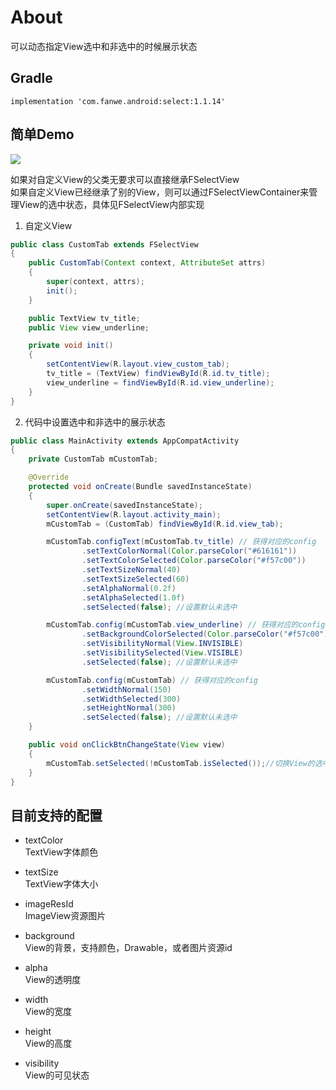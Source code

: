 # About
可以动态指定View选中和非选中的时候展示状态

## Gradle
`implementation 'com.fanwe.android:select:1.1.14'`

## 简单Demo
![](http://thumbsnap.com/i/mYc3jx69.gif?0915)<br>

如果对自定义View的父类无要求可以直接继承FSelectView<br>
如果自定义View已经继承了别的View，则可以通过FSelectViewContainer来管理View的选中状态，具体见FSelectView内部实现<br>

1. 自定义View
```java
public class CustomTab extends FSelectView
{
    public CustomTab(Context context, AttributeSet attrs)
    {
        super(context, attrs);
        init();
    }

    public TextView tv_title;
    public View view_underline;

    private void init()
    {
        setContentView(R.layout.view_custom_tab);
        tv_title = (TextView) findViewById(R.id.tv_title);
        view_underline = findViewById(R.id.view_underline);
    }
}
```
2. 代码中设置选中和非选中的展示状态
```java
public class MainActivity extends AppCompatActivity
{
    private CustomTab mCustomTab;

    @Override
    protected void onCreate(Bundle savedInstanceState)
    {
        super.onCreate(savedInstanceState);
        setContentView(R.layout.activity_main);
        mCustomTab = (CustomTab) findViewById(R.id.view_tab);

        mCustomTab.configText(mCustomTab.tv_title) // 获得对应的config
                .setTextColorNormal(Color.parseColor("#616161"))
                .setTextColorSelected(Color.parseColor("#f57c00"))
                .setTextSizeNormal(40)
                .setTextSizeSelected(60)
                .setAlphaNormal(0.2f)
                .setAlphaSelected(1.0f)
                .setSelected(false); //设置默认未选中

        mCustomTab.config(mCustomTab.view_underline) // 获得对应的config
                .setBackgroundColorSelected(Color.parseColor("#f57c00"))
                .setVisibilityNormal(View.INVISIBLE)
                .setVisibilitySelected(View.VISIBLE)
                .setSelected(false); //设置默认未选中

        mCustomTab.config(mCustomTab) // 获得对应的config
                .setWidthNormal(150)
                .setWidthSelected(300)
                .setHeightNormal(300)
                .setSelected(false); //设置默认未选中
    }

    public void onClickBtnChangeState(View view)
    {
        mCustomTab.setSelected(!mCustomTab.isSelected());//切换View的选中状态
    }
}
```
## 目前支持的配置
* textColor       
TextView字体颜色

* textSize        
TextView字体大小

* imageResId      
ImageView资源图片

* background      
View的背景，支持颜色，Drawable，或者图片资源id

* alpha           
View的透明度

* width           
View的宽度

* height          
View的高度

* visibility      
View的可见状态
